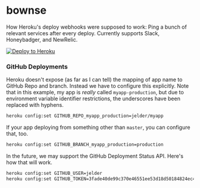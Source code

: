 # bownse
How Heroku's deploy webhooks were supposed to work: Ping a bunch of relevant services after every deploy. Currently supports Slack, Honeybadger, and NewRelic.

[![Deploy to Heroku](https://www.herokucdn.com/deploy/button.png)](https://heroku.com/deploy)

### GitHub Deployments

Heroku doesn't expose (as far as I can tell) the mapping of app name to GitHub Repo and branch. Instead we have to configure this explicitly. Note that in this example, my app is _really_ called `myapp-production`, but due to environment variable identifier restrictions, the underscores have been replaced with hyphens.

```bash
heroku config:set GITHUB_REPO_myapp_production=jelder/myapp             --app my-bownse-instance
```

If your app deploying from something other than `master`, you can configure that, too.

```bash
heroku config:set GITHUB_BRANCH_myapp_production=production             --app my-bownse-instance
```

In the future, we may support the GitHub Deployment Status API. Here's how that will work.

```bash
heroku config:set GITHUB_USER=jelder                                    --app my-bownse-instance
heroku config:set GITHUB_TOKEN=3fade40de99c370e46551ee53d18d50184824ec4 --app my-bownse-instance
```

